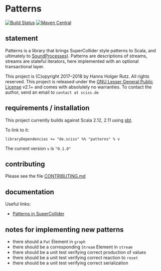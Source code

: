 # Patterns

[![Build Status](https://travis-ci.org/Sciss/Patterns.svg?branch=master)](https://travis-ci.org/Sciss/Patterns)
[![Maven Central](https://maven-badges.herokuapp.com/maven-central/de.sciss/patterns_2.11/badge.svg)](https://maven-badges.herokuapp.com/maven-central/de.sciss/patterns_2.11)

## statement

Patterns is a library that brings SuperCollider style patterns to Scala, and ultimately
to [SoundProcesses](https://github.com/Sciss/SoundProcesses)). Patterns are descriptions of streams,
streams are stateful iterators, here implemented with an optional transactional layer.

This project is (C)opyright 2017&ndash;2018 by Hanns Holger Rutz. All rights reserved. This project is released under 
the [GNU Lesser General Public License](https://raw.github.com/Sciss/Patterns/master/LICENSE) v2.1+ and comes 
with absolutely no warranties. To contact the author, send an email to `contact at sciss.de`

## requirements / installation

This project currently builds against Scala 2.12, 2.11 using [sbt](http://www.scala-sbt.org/).

To link to it:

    libraryDependencies += "de.sciss" %% "patterns" % v

The current version `v` is `"0.1.0"`

## contributing

Please see the file [CONTRIBUTING.md](CONTRIBUTING.md)

## documentation

Useful links:

- [Patterns in SuperCollider](http://doc.sccode.org/Tutorials/A-Practical-Guide/PG_01_Introduction.html)

## notes for implementing new patterns

- there should a `Pat` Element in `graph`
- there should be a corresponding `Stream` Element in `stream`
- there should be a unit test verifying correct production of values
- there should be a unit test verifying correct reaction to `reset`
- there should be a unit test verifying correct serialization

